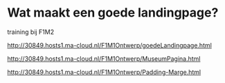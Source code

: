 # Wat maakt een goede landingpage?
training bij F1M2

http://30849.hosts1.ma-cloud.nl/F1M1Ontwerp/goedeLandingpage.html

http://30849.hosts1.ma-cloud.nl/F1M1Ontwerp/MuseumPagina.html

http://30849.hosts1.ma-cloud.nl/F1M1Ontwerp/Padding-Marge.html